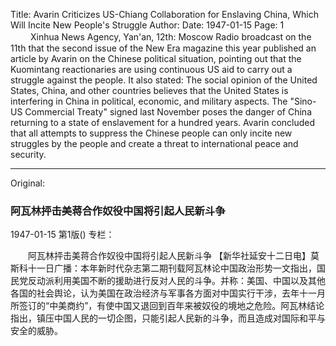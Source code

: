 Title: Avarin Criticizes US-Chiang Collaboration for Enslaving China, Which Will Incite New People's Struggle
Author:
Date: 1947-01-15
Page: 1
　　
Xinhua News Agency, Yan'an, 12th: Moscow Radio broadcast on the 11th that the second issue of the New Era magazine this year published an article by Avarin on the Chinese political situation, pointing out that the Kuomintang reactionaries are using continuous US aid to carry out a struggle against the people. It also stated: The social opinion of the United States, China, and other countries believes that the United States is interfering in China in political, economic, and military aspects. The "Sino-US Commercial Treaty" signed last November poses the danger of China returning to a state of enslavement for a hundred years. Avarin concluded that all attempts to suppress the Chinese people can only incite new struggles by the people and create a threat to international peace and security.



<hr /> 

Original: 


### 阿瓦林抨击美蒋合作奴役中国将引起人民新斗争

1947-01-15
第1版()
专栏：

　　阿瓦林抨击美蒋合作奴役中国将引起人民新斗争
    【新华社延安十二日电】莫斯科十一日广播：本年新时代杂志第二期刊载阿瓦林论中国政治形势一文指出，国民党反动派利用美国不断的援助进行反对人民的斗争。并称：美国、中国以及其他各国的社会舆论，认为美国在政治经济与军事各方面对中国实行干涉，去年十一月所签订的“中美商约”，有使中国又退回到百年来被奴役的境地之危险。阿瓦林结论指出，镇压中国人民的一切企图，只能引起人民新的斗争，而且造成对国际和平与安全的威胁。
